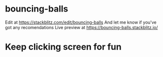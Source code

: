 # bouncing-balls
Edit at https://stackblitz.com/edit/bouncing-balls
And let me know if you've got any recomendations
Live preview at https://bouncing-balls.stackblitz.io/
# Keep clicking screen for fun
